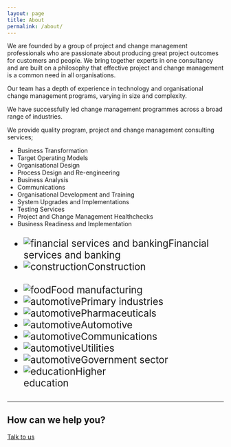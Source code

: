 ```yaml
---
layout: page
title: About
permalink: /about/
---
```



<p class="page-blurb">We are founded by a group of project and change management professionals who are passionate about producing great project outcomes for customers and people. We bring together experts in one consultancy and are built on a philosophy that effective project and change management is a common need in all organisations.</p>

<p>Our team has a depth of experience in technology and organisational change management programs, varying in size and complexity.</p>

<p>We have successfully led change management programmes across a broad range of industries.</p>

<p>We provide quality program, project and change management consulting services;</p>

<ul>
<li>Business Transformation</li>
<li>Target Operating Models</li>
<li>Organisational Design</li>
<li>Process Design and Re-engineering</li>
<li>Business Analysis</li>
<li>Communications</li>
<li>Organisational Development and Training</li>
<li>System Upgrades and Implementations</li>
<li>Testing Services</li>
<li>Project and Change Management Healthchecks</li>
<li>Business Readiness and Implementation</li>
</ul>

<div class="row">
  <div class="container logos">
    <div class="row">
      <ul class="special-grid u-c-txt" style="font-size: 1.4rem;">
      <li><img src="{{ site.baseurl }}/images/industry/financial.png" alt="financial services and banking">Financial services and banking</li>
      <li><img src="{{ site.baseurl }}/images/industry/construction.png" alt="construction">Construction<br><br></li>
      <li><img src="{{ site.baseurl }}/images/industry/food.png" alt="food">Food manufacturing</li>
      <li><img src="{{ site.baseurl }}/images/industry/primary.png" alt="automotive">Primary industries</li>
      <li><img src="{{ site.baseurl }}/images/industry/pharma.png" alt="automotive">Pharmaceuticals</li>
      <li><img src="{{ site.baseurl }}/images/industry/automotive.png" alt="automotive">Automotive</li>
      <li><img src="{{ site.baseurl }}/images/industry/communications.png" alt="automotive">Communications</li>
      <li><img src="{{ site.baseurl }}/images/industry/utilities.png" alt="automotive">Utilities</li>
      <li><img src="{{ site.baseurl }}/images/industry/government.png" alt="automotive">Government sector</li>
      <li><img src="{{ site.baseurl }}/images/industry/education.png" alt="education">Higher<br>education</li>
      </ul>
    </div>
  </div>
</div>

<div style="margin-top: 30px" class="u-c-txt">
<hr>
<h2>How can we help you?</h2>
<p><a href="{{ site.baseurl }}/contact" class="button button-primary">Talk to us</a></p>
</div>
